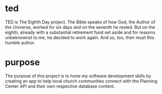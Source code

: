 # ted
TED is The Eighth Day project. The Bible speaks of how God, the Author of the Universe, worked for six days and on the seventh he rested. But on the eighth, already with a substantial retirement fund set aside and for reasons unbeknownst to me, he decided to work again. And so, too, then must this humble author.

# purpose
The purpose of this project is to hone my software development skills by creating an app to help local church communities connect with the Planning Center API and their own respective database content.
